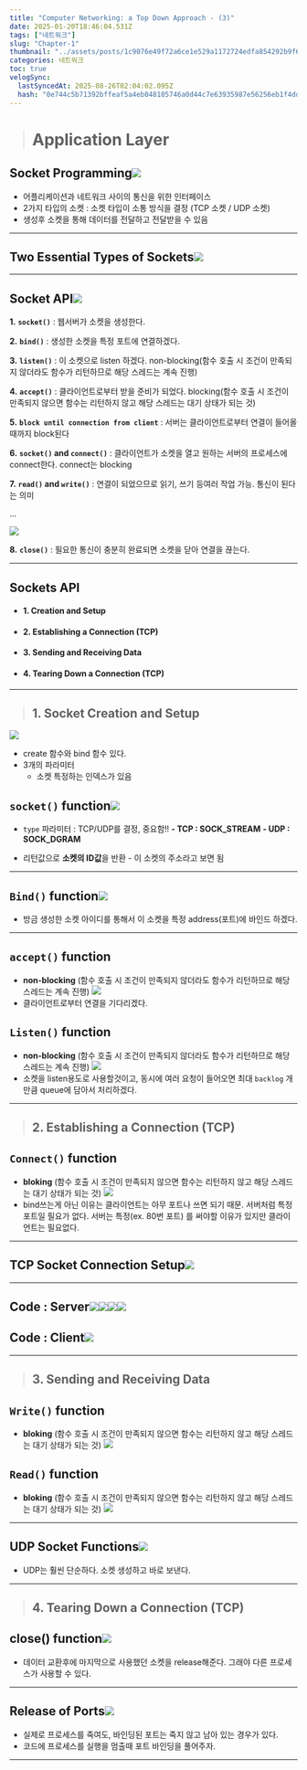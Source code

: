```yaml
---
title: "Computer Networking: a Top Down Approach - (3)"
date: 2025-01-20T18:46:04.531Z
tags: ["네트워크"]
slug: "Chapter-1"
thumbnail: "../assets/posts/1c9076e49f72a6ce1e529a1172724edfa854292b9f6cff01ea050eb4bbafdc87.png"
categories: 네트워크
toc: true
velogSync:
  lastSyncedAt: 2025-08-26T02:04:02.095Z
  hash: "0e744c5b71392bffeaf5a4eb048105746a0d44c7e63935987e56256eb1f4ddaf"
---
```


 > # Application Layer
 
 ## Socket Programming![](/assets/posts/4f65edd3547a9bb5f0df748ba512bd49375df93eb3fe6d196a9b05558a354ddb.png)

- 어플리케이션과 네트워크 사이의 통신을 위한 인터페이스
- 2가지 타입의 소켓 : 소켓 타입이 소통 방식을 결정 (TCP 소켓 / UDP 소켓)
- 생성후 소켓을 통해 데이터를 전달하고 전달받을 수 있음
---
## Two Essential Types of Sockets![](/assets/posts/75e9d14ff31507de96190f7c47477c3c79bdc411cb3d869da29cef2071ca2679.png)
---
## Socket API![](/assets/posts/eb7d1e83cbd0a353948af0cdd6f46569506bb46e7aaa1de972d86426924bd109.png)


**1.** **`socket()`** : 웹서버가 소켓을 생성한다.

**2.** **`bind()`** : 생성한 소켓을 특정 포트에 연결하겠다.

**3.** **`listen()`** : 이 소켓으로 listen 하겠다. non-blocking(함수 호출 시 조건이 만족되지 않더라도 함수가 리턴하므로 해당 스레드는 계속 진행)
 
**4.** **`accept()`** : 클라이언트로부터 받을 준비가 되었다. blocking(함수 호출 시 조건이 만족되지 않으면 함수는 리턴하지 않고 해당 스레드는 대기 상태가 되는 것)

**5.** **`block until connection from client`** : 서버는 클라이언트로부터 연결이 들어올 때까지 block된다

**6.** **`socket()` and `connect()`** : 클라이언트가 소켓을 열고 원하는 서버의 프로세스에 connect한다. connect는 blocking

**7.** **`read()` and `write()`** : 연결이 되었으므로 읽기, 쓰기 등여러 작업 가능. 통신이 된다는 의미

$...$

![](/assets/posts/cefe5a9baa881c995885975a1073ca66368addda36b7b039a409bb871d806cc6.png)



**8.** **`close()`** : 필요한 통신이 충분히 완료되면 소켓을 닫아 연결을 끊는다.

---

## Sockets API
- #### 1. Creation and Setup
- #### 2. Establishing a Connection (TCP)
- #### 3. Sending and Receiving Data
- #### 4. Tearing Down a Connection (TCP)

---

> ## 1. Socket Creation and Setup

![](/assets/posts/071d9e88e49a9fe6d1024b1cbf6388c9c4b5b71c8bc779e4560c6861c61e24b2.png)
- create 함수와 bind 함수 있다.
- 3개의 파라미터
  - 소켓 특정하는 인덱스가 있음


## `socket()` function![](/assets/posts/e511532044eed1dafa1a0202b5a6d6750de2e1cf9f84748b11e2a19351401719.png)
- `type` 파라미터 : TCP/UDP를 결정, 중요함!!
  **- TCP : SOCK_STREAM**
  **- UDP : SOCK_DGRAM**

- 리턴값으로 **소켓의 ID값**을 반환 - 이 소켓의 주소라고 보면 됨

---

## `Bind()` function![](/assets/posts/4e6388787522aa6424b2442aa61ffdbd0030384407fd41704a0d70ff2dcf9978.png)
- 방금 생성한 소켓 아이디를 통해서 이 소켓을 특정 address(포트)에 바인드 하겠다.

---

## `accept()` function
- **non-blocking** (함수 호출 시 조건이 만족되지 않더라도 함수가 리턴하므로 해당 스레드는 계속 진행)
![](/assets/posts/4ebac02f39bf229c87a538fbdfbb798aa8e59afebe8921b87195b0ce16fdd1a7.png)
- 클라이언트로부터 연결을 기다리겠다.

## `Listen()` function
- **non-blocking** (함수 호출 시 조건이 만족되지 않더라도 함수가 리턴하므로 해당 스레드는 계속 진행)
![](/assets/posts/0878229ce0b953d2bf5653cce9fe8ca219c9a72ba5534026c51f98dc3c53b3e7.png)
- 소켓을 listen용도로 사용할것이고, 동시에 여러 요청이 들어오면 최대 `backlog` 개만큼 queue에 담아서 처리하겠다.

---

> ## 2. Establishing a Connection (TCP)

## `Connect()` function
- **bloking** (함수 호출 시 조건이 만족되지 않으면 함수는 리턴하지 않고 해당 스레드는 대기 상태가 되는 것)
![](/assets/posts/c20a8299d4d9e7ab5311ae6a245b7b2c1cb5db3175116d288d85ee202959d9d9.png)
- bind쓰는게 아닌 이유는 클라이언트는 아무 포트나 쓰면 되기 때문. 서버처럼 특정 포트일 필요가 없다. 서버는 특정(ex. 80번 포트) 를 써야할 이유가 있지만 클라이언트는 필요없다.

---

## TCP Socket Connection Setup![](/assets/posts/e6eca0569f4837c4f35f71b4e7f955827c668e62f7f046044aad9d90feea9531.png)

---

## Code : Server![](/assets/posts/ef44f81e1a5fd518651e872447b200ac5a1abbc6f14cfdd4a3ef77504a251a51.png)![](/assets/posts/dbf87254c94d86f8d81284b805031ff76b2c873182c5b7e175f5f75e9812e09f.png)![](/assets/posts/4156014e47bd09cf6f8bbae244e53485c294f7a7c2230425cb4e612521be50a7.png)![](/assets/posts/82745b49bd109ccacfb4884814db213ea93475ddf5b2eab16d42e244fc04226b.png)

## Code : Client![](/assets/posts/ef1535772a80530b4b88850846b179c8747888356994824e0820f1cf3cb2396a.png)

---

> ## 3. Sending and Receiving Data

## `Write()` function
- **bloking** (함수 호출 시 조건이 만족되지 않으면 함수는 리턴하지 않고 해당 스레드는 대기 상태가 되는 것)
![](/assets/posts/1974aac4be925148951335095f0e0b7f37322320ce509cb36541ce6ecab535a1.png)

## `Read()` function
- **bloking** (함수 호출 시 조건이 만족되지 않으면 함수는 리턴하지 않고 해당 스레드는 대기 상태가 되는 것)
![](/assets/posts/b5e852bcf72e7cf914ee300485cbd74b2326175d68a1b8b6b01672351711faa0.png)

---

## UDP Socket Functions![](/assets/posts/4550cecb6108109ece1c050885aef9366e55ff0ba08cbac3ed1e7c90a82708e7.png)
- UDP는 훨씬 단순하다. 소켓 생성하고 바로 보낸다.
---

> ## 4. Tearing Down a Connection (TCP)

## close() function![](/assets/posts/22a0ba42fe713c438580cdee4e48468cb735015528f16610eeae80bb5c825eb1.png)

- 데이터 교환후에 마지막으로 사용했던 소켓을 release해준다. 그래야 다른 프로세스가 사용할 수 있다.

---

## Release of Ports![](/assets/posts/e6f498d08142985aaedf378aec66b4edae281cf59444b36d3bae765b36d5f3f2.png)

- 실제로 프로세스를 죽여도, 바인딩된 포트는 죽지 않고 남아 있는 경우가 있다.
- 코드에 프로세스를 실행을 멈출때 포트 바인딩을 풀어주자.

---

